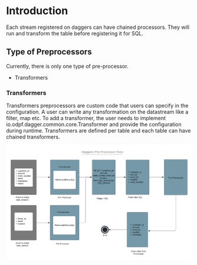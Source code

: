 # Introduction
Each stream registered on daggers can have chained processors. They will run and transform the table before registering it for SQL. 

## Type of Preprocessors
Currently, there is only one type of pre-processor. 
* Transformers

### Transformers
Transformers preprocessors are custom code that users can specify in the configuration. A user can write any transformation on the datastream like a filter, map etc. To add a transformer, the user needs to implement io.odpf.dagger.common.core.Transformer and provide the configuration during runtime. Transformers are defined per table and each table can have chained transformers.

<p align="center">
  <img src="../assets/pre-processor.png" />
</p>